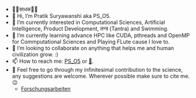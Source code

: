 - 🙏🏻साधक🙏🏻
- 👋 Hi, I’m Pratik Suryawanshi aka PS_O5. 
- 👀 I’m currently interested in Computational Sciences, Artificial Intelligence, Product Development, तन्त्र (Tantra) and Swimming.
- 🌱 I’m currently learning advance HPC like CUDA, pthreads and OpenMP for Commputational Sciences and Playing FLute cause I love to.
- 💞️ I’m looking to collaborate on anything that helps me and human civilization grow. :)
- 📫 How to reach me: [PS_O5](https://www.instagram.com/ps_o5 "PS_O5") or [📧](mailto:patsuryawanshi@gmail.com?subject=[GitHub]).
- 📝 Feel free to go through my infinitesimal contribution to the science, any suggestions are welcome. Wherever possible make sure to cite me. 😉
     - [Forschungsarbeiten](https://www.researchgate.net/profile/Pratik-Suryawanshi-7)
<!---
PS-O5/PS-O5 is a ✨ special ✨ repository because its `README.md` (this file) appears on your GitHub profile.
You can click the Preview link to take a look at your changes.
--->
